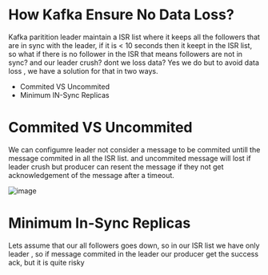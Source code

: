 # How Kafka Ensure No Data Loss?

Kafka paritition leader maintain a ISR list where it keeps all the followers that are in sync with the leader, if it is < 10 seconds
then it keept in the ISR list, so what if there is no follower in the ISR that means followers are not in sync? and our leader crush?
dont we loss data? Yes we do but to avoid data loss , we have a solution for that in two ways.

* Commited VS Uncommited
* Minimum IN-Sync Replicas

# Commited VS Uncommited
We can configumre leader not consider a message to be commited untill the message commited in all the ISR list. and uncommited message will lost if 
leader crush but producer can resent the message if they not get acknowledgement of the message after a timeout.

![image](https://github.com/Jewel73/kafka-notes/assets/46159821/208c4619-3c7c-4cb0-9e92-4cefa541a65a)


# Minimum In-Sync Replicas
Lets assume that our all followers goes down, so in our ISR list we have only leader , so if message commited in the leader our producer
get the success ack, but it is quite risky
